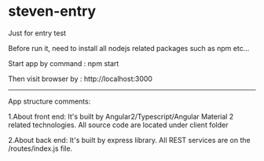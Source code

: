 # steven-entry
Just for entry test

Before run it, need to install all nodejs related packages such as npm etc...

Start app by command : npm start

Then visit browser by : http://localhost:3000


******************************************************************
App structure comments:

1.About front end:
It's built by Angular2/Typescript/Angular Material 2 related technologies.
All source code are located under client folder

2.About back end:
It's built by express library.
All REST services are on the /routes/index.js file.
